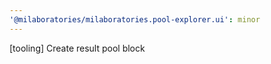 ```yaml
---
'@milaboratories/milaboratories.pool-explorer.ui': minor
---
```


[tooling] Create result pool block
